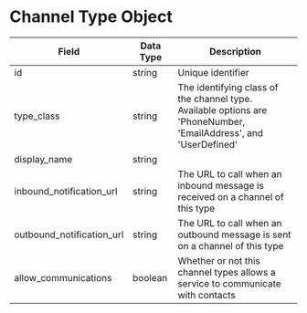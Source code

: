 # Channel Type Object

Field | Data Type | Description
--- | --- | ---
id | string | Unique identifier
type_class | string | The identifying class of the channel type.  Available options are 'PhoneNumber, 'EmailAddress', and 'UserDefined'
display_name | string | 
inbound_notification_url | string | The URL to call when an inbound message is received on a channel of this type
outbound_notification_url | string | The URL to call when an outbound message is sent on a channel of this type
allow_communications | boolean | Whether or not this channel types allows a service to communicate with contacts
